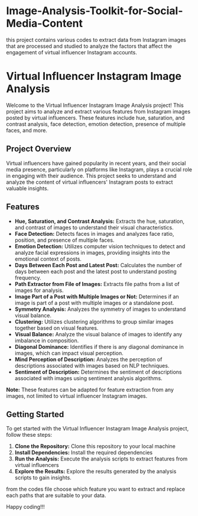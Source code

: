 # Image-Analysis-Toolkit-for-Social-Media-Content
this project contains various codes to extract data from Instagram images that are processed and studied to analyze the factors that affect the engagement of virtual influencer Instagram accounts.

# Virtual Influencer Instagram Image Analysis

Welcome to the Virtual Influencer Instagram Image Analysis project! This project aims to analyze and extract various features from Instagram images posted by virtual influencers. These features include hue, saturation, and contrast analysis, face detection, emotion detection, presence of multiple faces, and more.

## Project Overview

Virtual influencers have gained popularity in recent years, and their social media presence, particularly on platforms like Instagram, plays a crucial role in engaging with their audience. This project seeks to understand and analyze the content of virtual influencers' Instagram posts to extract valuable insights.

## Features

- **Hue, Saturation, and Contrast Analysis:** Extracts the hue, saturation, and contrast of images to understand their visual characteristics.
- **Face Detection:** Detects faces in images and analyzes face ratio, position, and presence of multiple faces.
- **Emotion Detection:** Utilizes computer vision techniques to detect and analyze facial expressions in images, providing insights into the emotional context of posts.
- **Days Between Each Post and Latest Post:** Calculates the number of days between each post and the latest post to understand posting frequency.
- **Path Extractor from File of Images:** Extracts file paths from a list of images for analysis.
- **Image Part of a Post with Multiple Images or Not:** Determines if an image is part of a post with multiple images or a standalone post.
- **Symmetry Analysis:** Analyzes the symmetry of images to understand visual balance.
- **Clustering:** Utilizes clustering algorithms to group similar images together based on visual features.
- **Visual Balance:** Analyze the visual balance of images to identify any imbalance in composition.
- **Diagonal Dominance:** Identifies if there is any diagonal dominance in images, which can impact visual perception.
- **Mind Perception of Description:** Analyzes the perception of descriptions associated with images based on NLP techniques.
- **Sentiment of Description:** Determines the sentiment of descriptions associated with images using sentiment analysis algorithms.

**Note:** These features can be adapted for feature extraction from any images, not limited to virtual influencer Instagram images.

## Getting Started

To get started with the Virtual Influencer Instagram Image Analysis project, follow these steps:

1. **Clone the Repository:** Clone this repository to your local machine 
2. **Install Dependencies:** Install the required dependencies
3. **Run the Analysis:** Execute the analysis scripts to extract features from virtual influencers
4. **Explore the Results:** Explore the results generated by the analysis scripts to gain insights.

from the codes file choose which feature you want to extract and replace each paths that are suitable to your data.

Happy coding!!!

